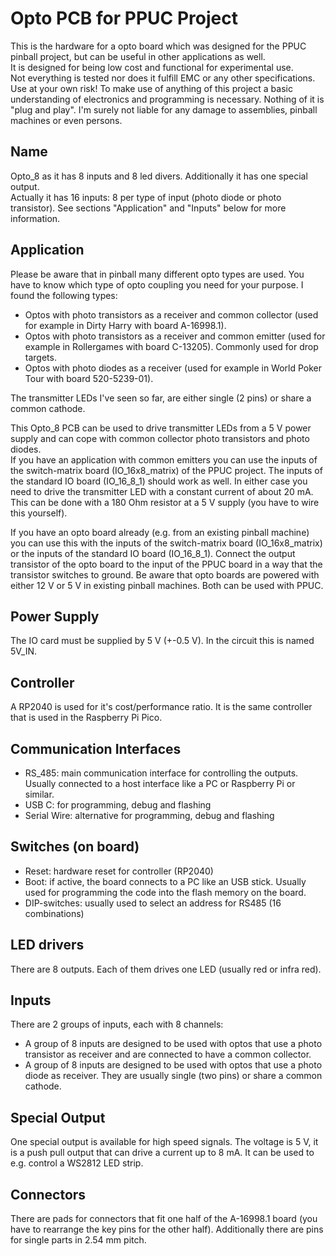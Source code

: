 # Opto PCB for PPUC Project
This is the hardware for a opto board which was designed for the PPUC pinball project, but can be useful in other applications as well.  
It is designed for being low cost and functional for experimental use.  
Not everything is tested nor does it fulfill EMC or any other specifications.  
Use at your own risk!
To make use of anything of this project a basic understanding of electronics and programming is necessary. Nothing of it is "plug and play". I'm surely not liable for any damage to assemblies, pinball machines or even persons.

<!--
## Picture of the Board
![PCB Pic](tbd.jpg)
-->

## Name
Opto_8 as it has 8 inputs and 8 led divers. Additionally it has one special output.  
Actually it has 16 inputs: 8 per type of input (photo diode or photo transistor). See sections "Application" and "Inputs" below for more information.

## Application
Please be aware that in pinball many different opto types are used. You have to know which type of opto coupling you need for your purpose. I found the following types:
* Optos with photo transistors as a receiver and common collector (used for example in Dirty Harry with board A-16998.1).
* Optos with photo transistors as a receiver and common emitter (used for example in Rollergames with board C-13205). Commonly used for drop targets.
* Optos with photo diodes as a receiver (used for example in World Poker Tour with board 520-5239-01).

The transmitter LEDs I've seen so far, are either single (2 pins) or share a common cathode.

This Opto_8 PCB can be used to drive transmitter LEDs from a 5 V power supply and can cope with common collector photo transistors and photo diodes.  
If you have an application with common emitters you can use the inputs of the switch-matrix board (IO_16x8_matrix) of the PPUC project. The inputs of the standard IO board (IO_16_8_1) should work as well. In either case you need to drive the transmitter LED with a constant current of about 20 mA. This can be done with a 180 Ohm resistor at a 5 V supply (you have to wire this yourself).

If you have an opto board already (e.g. from an existing pinball machine) you can use this with the inputs of the switch-matrix board (IO_16x8_matrix) or the inputs of the standard IO board (IO_16_8_1). Connect the output transistor of the opto board to the input of the PPUC board in a way that the transistor switches to ground. Be aware that opto boards are powered with either 12 V or 5 V in existing pinball machines. Both can be used with PPUC.

## Power Supply
The IO card must be supplied by 5 V (+-0.5 V). In the circuit this is named 5V_IN.

## Controller
A RP2040 is used for it's cost/performance ratio. It is the same controller that is used in the Raspberry Pi Pico.

## Communication Interfaces
* RS_485: main communication interface for controlling the outputs. Usually connected to a host interface like a PC or Raspberry Pi or similar.
* USB C: for programming, debug and flashing
* Serial Wire: alternative for programming, debug and flashing

## Switches (on board)
* Reset: hardware reset for controller (RP2040)
* Boot: if active, the board connects to a PC like an USB stick. Usually used for programming the code into the flash memory on the board.
* DIP-switches: usually used to select an address for RS485 (16 combinations)

## LED drivers
There are 8 outputs. Each of them drives one LED (usually red or infra red).

## Inputs
There are 2 groups of inputs, each with 8 channels:
* A group of 8 inputs are designed to be used with optos that use a photo transistor as receiver and are connected to have a common collector.
* A group of 8 inputs are designed to be used with optos that use a photo diode as receiver. They are usually single (two pins) or share a common cathode.

## Special Output
One special output is available for high speed signals. The voltage is 5 V, it is a push pull output that can drive a current up to 8 mA. It can be used to e.g. control a WS2812 LED strip.

## Connectors
There are pads for connectors that fit one half of the A-16998.1 board (you have to rearrange the key pins for the other half). Additionally there are pins for single parts in 2.54 mm pitch.


